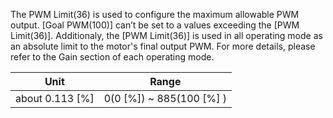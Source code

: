The PWM Limit(36) is used to configure the maximum allowable PWM output. [Goal PWM(100)] can’t be set to a values exceeding the [PWM Limit(36)]. Additionaly, the [PWM Limit(36)] is used in all operating mode as an absolute limit to the motor's final output PWM. For more details, please refer to the Gain section of each operating mode.

|      Unit       |          Range           |
|:---------------:|:------------------------:|
| about 0.113 [%] | 0(0 [%]) ~ 885(100 [%] ) |
